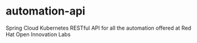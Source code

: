 # automation-api
Spring Cloud Kubernetes RESTful API for all the automation offered at Red Hat Open Innovation Labs
